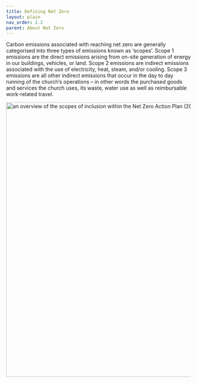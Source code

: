 ```yaml
---
title: Defining Net Zero
layout: plain
nav_order: 2.2
parent: About Net Zero
---
```


Carbon emissions associated with reaching net zero are generally categorised into three types of emissions known as ‘scopes’. Scope 1 emissions are the direct emissions arising from on-site generation of energy in our buildings, vehicles, or land. Scope 2 emissions are indirect emissions associated with the use of electricity, heat, steam, and/or cooling. Scope 3 emissions are all other indirect emissions that occur in the day to day running of the church’s operations – in other words the purchased goods and services the church uses, its waste, water use as well as reimbursable work-related travel. 

<img src='{{ "graphics/net-zero-scopes.jpg" | relative_url }}' alt="an overview of the scopes of inclusion within the Net Zero Action Plan (2023-2030)" title="Net Zero Scopes of Inclusion" width="750px"/>
